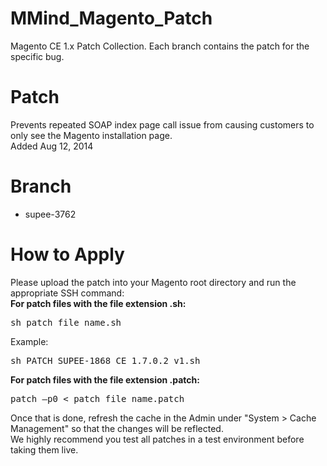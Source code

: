 MMind_Magento_Patch
==================

Magento CE 1.x Patch Collection.
Each branch contains the patch for the specific bug.

# Patch

Prevents repeated SOAP index page call issue from causing customers to only see the Magento installation page.<br />
Added Aug 12, 2014

# Branch

- supee-3762

# How to Apply

Please upload the patch into your Magento root directory and run the appropriate SSH command:<br />
**For patch files with the file extension .sh:** 

<pre>
sh patch_file_name.sh
</pre>

Example: 
<pre>
sh PATCH_SUPEE-1868_CE_1.7.0.2_v1.sh
</pre>

**For patch files with the file extension .patch:**

<pre>
patch –p0 < patch_file_name.patch
</pre>

Once that is done, refresh the cache in the Admin under "System > Cache Management" so that the changes will be reflected.<br />
We highly recommend you test all patches in a test environment before taking them live.
